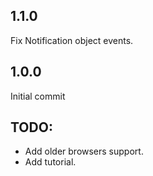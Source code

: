 ## 1.1.0
Fix Notification object events.

## 1.0.0
Initial commit

## TODO:
* Add older browsers support.
* Add tutorial.